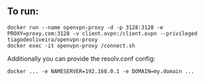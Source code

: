 ## To run:
```
docker run --name openvpn-proxy -d -p 3128:3128 -e PROXY=proxy.com:3128 -v client.ovpn:/client.ovpn --privileged tiagodeoliveira/openvpn-proxy
docker exec -it openvpn-proxy /connect.sh
```

Additionally you can provide the resolv.conf config:
```
docker ... -e NAMESERVER=192.168.0.1 -e DOMAIN=my.domain ...
```
